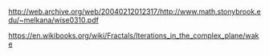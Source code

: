 http://web.archive.org/web/20040212012317/http://www.math.stonybrook.edu/~melkana/wise0310.pdf


https://en.wikibooks.org/wiki/Fractals/Iterations_in_the_complex_plane/wake